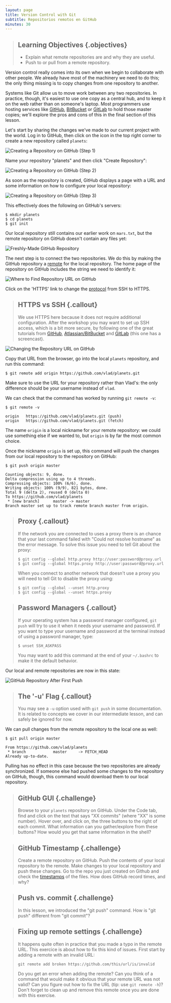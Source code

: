 ```yaml
---
layout: page
title: Version Control with Git
subtitle: Repositorios remotos en GitHub
minutes: 30
---
```

> ## Learning Objectives {.objectives}
>
> *   Explain what remote repositories are and why they are useful.
> *   Push to or pull from a remote repository.

Version control really comes into its own
when we begin to collaborate with other people.
We already have most of the machinery we need to do this;
the only thing missing is to copy changes from one repository to another.

Systems like Git allow us to move work between any two repositories.
In practice,
though,
it's easiest to use one copy as a central hub,
and to keep it on the web rather than on someone's laptop.
Most programmers use hosting services like
[GitHub](http://github.com),
[BitBucket](http://bitbucket.org) or
[GitLab](http://gitlab.com/)
to hold those master copies;
we'll explore the pros and cons of this in the final section of this lesson.

Let's start by sharing the changes we've made to our current project with the world.
Log in to GitHub,
then click on the icon in the top right corner to create a new repository called `planets`:

![Creating a Repository on GitHub (Step 1)](fig/github-create-repo-01.png)

Name your repository "planets" and then click "Create Repository":

![Creating a Repository on GitHub (Step 2)](fig/github-create-repo-02.png)

As soon as the repository is created,
GitHub displays a page with a URL and some information on how to configure your local repository:

![Creating a Repository on GitHub (Step 3)](fig/github-create-repo-03.png)

This effectively does the following on GitHub's servers:

~~~ {.bash}
$ mkdir planets
$ cd planets
$ git init
~~~

Our local repository still contains our earlier work on `mars.txt`,
but the remote repository on GitHub doesn't contain any files yet:

![Freshly-Made GitHub Repository](fig/git-freshly-made-github-repo.svg)

The next step is to connect the two repositories.
We do this by making the GitHub repository a [remote](reference.html#remote)
for the local repository.
The home page of the repository on GitHub includes
the string we need to identify it:

![Where to Find Repository URL on GitHub](fig/github-find-repo-string.png)

Click on the 'HTTPS' link to change the [protocol](reference.html#protocol) from SSH to HTTPS.

> ## HTTPS vs SSH {.callout}
>
> We use HTTPS here because it does not require additional configuration.
> After the workshop you may want to set up SSH access, which is a bit more
> secure, by following one of the great tutorials from
> [GitHub](https://help.github.com/articles/generating-ssh-keys),
> [Atlassian/BitBucket](https://confluence.atlassian.com/display/BITBUCKET/Set+up+SSH+for+Git)
> and [GitLab](https://about.gitlab.com/2014/03/04/add-ssh-key-screencast/)
> (this one has a screencast).

![Changing the Repository URL on GitHub](fig/github-change-repo-string.png)

Copy that URL from the browser,
go into the local `planets` repository,
and run this command:

~~~ {.bash}
$ git remote add origin https://github.com/vlad/planets.git
~~~

Make sure to use the URL for your repository rather than Vlad's:
the only difference should be your username instead of `vlad`.

We can check that the command has worked by running `git remote -v`:

~~~ {.bash}
$ git remote -v
~~~
~~~ {.output}
origin   https://github.com/vlad/planets.git (push)
origin   https://github.com/vlad/planets.git (fetch)
~~~

The name `origin` is a local nickname for your remote repository:
we could use something else if we wanted to,
but `origin` is by far the most common choice.

Once the nickname `origin` is set up,
this command will push the changes from our local repository
to the repository on GitHub:

~~~ {.bash}
$ git push origin master
~~~
~~~ {.output}
Counting objects: 9, done.
Delta compression using up to 4 threads.
Compressing objects: 100% (6/6), done.
Writing objects: 100% (9/9), 821 bytes, done.
Total 9 (delta 2), reused 0 (delta 0)
To https://github.com/vlad/planets
 * [new branch]      master -> master
Branch master set up to track remote branch master from origin.
~~~

> ## Proxy {.callout}
>
> If the network you are connected to uses a proxy there is an chance that your last
> command failed with "Could not resolve hostname" as the error message. To
> solve this issue you need to tell Git about the proxy:
>
> ~~~ {.bash}
> $ git config --global http.proxy http://user:password@proxy.url
> $ git config --global https.proxy http://user:password@proxy.url
> ~~~
>
> When you connect to another network that doesn't use a proxy you will need to
> tell Git to disable the proxy using:
>
> ~~~ {.bash}
> $ git config --global --unset http.proxy
> $ git config --global --unset https.proxy
> ~~~

> ## Password Managers {.callout}
>
> If your operating system has a password manager configured, `git push` will
> try to use it when it needs your username and password. If you want to type
> your username and password at the terminal instead of using
> a password manager, type:
>
> ~~~ {.bash}
> $ unset SSH_ASKPASS
> ~~~
>
> You may want to add this command at the end of your `~/.bashrc` to make it the
> default behavior.

Our local and remote repositories are now in this state:

![GitHub Repository After First Push](fig/github-repo-after-first-push.svg)

> ## The '-u' Flag {.callout}
>
> You may see a `-u` option used with `git push` in some documentation.
> It is related to concepts we cover in our intermediate lesson,
> and can safely be ignored for now.

We can pull changes from the remote repository to the local one as well:

~~~ {.bash}
$ git pull origin master
~~~
~~~ {.output}
From https://github.com/vlad/planets
 * branch            master     -> FETCH_HEAD
Already up-to-date.
~~~

Pulling has no effect in this case
because the two repositories are already synchronized.
If someone else had pushed some changes to the repository on GitHub,
though,
this command would download them to our local repository.

> ## GitHub GUI {.challenge}
> 
> Browse to your `planets` repository on GitHub.
> Under the Code tab, find and click on the text that says "XX commits" (where "XX" is some number). 
> Hover over, and click on, the three buttons to the right of each commit.
> What information can you gather/explore from these buttons?
> How would you get that same information in the shell?

> ## GitHub Timestamp {.challenge}
>
> Create a remote repository on GitHub.
> Push the contents of your local repository to the remote.
> Make changes to your local repository and push these changes.
> Go to the repo you just created on Github and check the [timestamps](reference.html#timestamp) of the files.
> How does GitHub record times, and why?

> ## Push vs. commit {.challenge}
>
> In this lesson, we introduced the "git push" command.
> How is "git push" different from "git commit"?

> ## Fixing up remote settings {.challenge}
>
> It happens quite often in practice that you made a typo in the
> remote URL. This exercice is about how to fix this kind of issues.
> First start by adding a remote with an invalid URL:
>
> ~~~ {.bash}
> git remote add broken https://github.com/this/url/is/invalid
> ~~~
>
> Do you get an error when adding the remote? Can you think of a
> command that would make it obvious that your remote URL was not
> valid? Can you figure out how to fix the URL (tip: use `git remote
> -h`)? Don't forget to clean up and remove this remote once you are
> done with this exercise.
